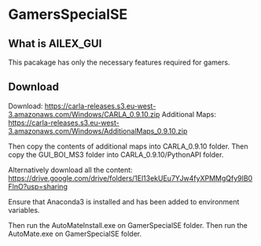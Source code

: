 # GamersSpecialSE

## What is AILEX_GUI
This pacakage has only the necessary features required for gamers.

## Download
Download: https://carla-releases.s3.eu-west-3.amazonaws.com/Windows/CARLA_0.9.10.zip
Additional Maps: https://carla-releases.s3.eu-west-3.amazonaws.com/Windows/AdditionalMaps_0.9.10.zip 

Then copy the contents of additional maps into CARLA_0.9.10 folder.
Then copy the GUI_BOI_MS3 folder into CARLA_0.9.10/PythonAPI folder.

Alternatively download all the content: https://drive.google.com/drive/folders/1El13ekUEu7YJw4fyXPMMgQfy9IB0FlnO?usp=sharing

Ensure that Anaconda3 is installed and has been added to environment variables.

Then run the AutoMateInstall.exe on GamerSpecialSE folder.
Then run the AutoMate.exe on GamerSpecialSE folder.
